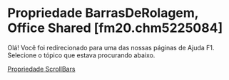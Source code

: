 
# Propriedade BarrasDeRolagem, Office Shared [fm20.chm5225084]

Olá! Você foi redirecionado para uma das nossas páginas de Ajuda F1. Selecione o tópico que estava procurando abaixo.

[Propriedade ScrollBars](http://msdn.microsoft.com/library/cf925c0d-45ac-a724-6149-2aed7725b593%28Office.15%29.aspx)
